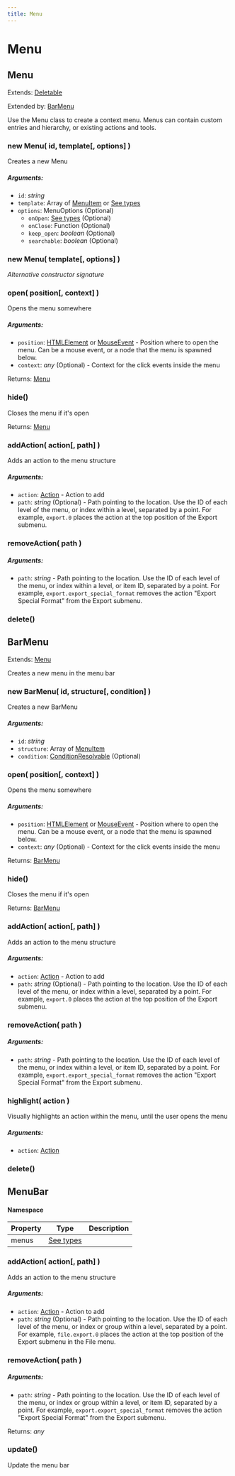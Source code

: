 ```yaml
---
title: Menu
---
```


# Menu
## Menu
Extends: [Deletable](misc#deletable)

Extended by: [BarMenu](menu#barmenu)

Use the Menu class to create a context menu. Menus can contain custom entries and hierarchy, or existing actions and tools.

### new Menu( id, template[, options] )
Creates a new Menu

##### Arguments:
* `id`: *string*
* `template`: Array of [MenuItem](https://github.com/JannisX11/blockbench-types/blob/9449dd3/types/menu.d.ts#L18) or [See types](https://github.com/JannisX11/blockbench-types/blob/9449dd3/types/menu.d.ts#L29)
* `options`: MenuOptions (Optional)
	* `onOpen`: [See types](https://github.com/JannisX11/blockbench-types/blob/9449dd3/types/menu.d.ts#L20) (Optional)
	* `onClose`: Function (Optional)
	* `keep_open`: *boolean* (Optional)
	* `searchable`: *boolean* (Optional)

### new Menu( template[, options] )
*Alternative constructor signature*


### open( position[, context] )
Opens the menu somewhere

##### Arguments:
* `position`: [HTMLElement](https://developer.mozilla.org/en-US/docs/Web/API/HTMLElement) or [MouseEvent](#MouseEvent) - Position where to open the menu. Can be a mouse event, or a node that the menu is spawned below.
* `context`: *any* (Optional) - Context for the click events inside the menu

Returns: [Menu](menu#menu-1)

### hide()
Closes the menu if it's open


Returns: [Menu](menu#menu-1)

### addAction( action[, path] )
Adds an action to the menu structure

##### Arguments:
* `action`: [Action](action#action-1) - Action to add
* `path`: *string* (Optional) - Path pointing to the location. Use the ID of each level of the menu, or index within a level, separated by a point. For example,  `export.0`  places the action at the top position of the Export submenu.


### removeAction( path )
##### Arguments:
* `path`: *string* - Path pointing to the location. Use the ID of each level of the menu, or index within a level, or item ID, separated by a point. For example,  `export.export_special_format`  removes the action "Export Special Format" from the Export submenu.


### delete()



## BarMenu
Extends: [Menu](menu#menu-1)

Creates a new menu in the menu bar

### new BarMenu( id, structure[, condition] )
Creates a new BarMenu

##### Arguments:
* `id`: *string*
* `structure`: Array of [MenuItem](https://github.com/JannisX11/blockbench-types/blob/9449dd3/types/menu.d.ts#L18)
* `condition`: [ConditionResolvable](https://github.com/JannisX11/blockbench-types/blob/main/types/util.d.ts#L1) (Optional)


### open( position[, context] )
Opens the menu somewhere

##### Arguments:
* `position`: [HTMLElement](https://developer.mozilla.org/en-US/docs/Web/API/HTMLElement) or [MouseEvent](#MouseEvent) - Position where to open the menu. Can be a mouse event, or a node that the menu is spawned below.
* `context`: *any* (Optional) - Context for the click events inside the menu

Returns: [BarMenu](menu#barmenu)

### hide()
Closes the menu if it's open


Returns: [BarMenu](menu#barmenu)

### addAction( action[, path] )
Adds an action to the menu structure

##### Arguments:
* `action`: [Action](action#action-1) - Action to add
* `path`: *string* (Optional) - Path pointing to the location. Use the ID of each level of the menu, or index within a level, separated by a point. For example,  `export.0`  places the action at the top position of the Export submenu.


### removeAction( path )
##### Arguments:
* `path`: *string* - Path pointing to the location. Use the ID of each level of the menu, or index within a level, or item ID, separated by a point. For example,  `export.export_special_format`  removes the action "Export Special Format" from the Export submenu.


### highlight( action )
Visually highlights an action within the menu, until the user opens the menu

##### Arguments:
* `action`: [Action](action#action-1)


### delete()



## MenuBar
#### Namespace

| Property | Type | Description |
| -------- | ---- | ----------- |
| menus | [See types](https://github.com/JannisX11/blockbench-types/blob/9449dd3/types/menu.d.ts#L67) |  |

### addAction( action[, path] )
Adds an action to the menu structure

##### Arguments:
* `action`: [Action](action#action-1) - Action to add
* `path`: *string* (Optional) - Path pointing to the location. Use the ID of each level of the menu, or index or group within a level, separated by a point. For example,  `file.export.0`  places the action at the top position of the Export submenu in the File menu.


### removeAction( path )
##### Arguments:
* `path`: *string* - Path pointing to the location. Use the ID of each level of the menu, or index or group within a level, or item ID, separated by a point. For example,  `export.export_special_format`  removes the action "Export Special Format" from the Export submenu.

Returns: *any*

### update()
Update the menu bar



